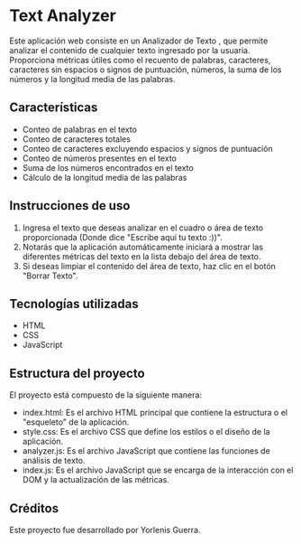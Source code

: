 # Text Analyzer

Este aplicación web consiste en un Analizador de Texto , que permite analizar el contenido de cualquier texto ingresado por la usuaria. Proporciona métricas útiles como el recuento de palabras, caracteres, caracteres sin espacios o signos de puntuación, números, la suma de los números y la longitud media de las palabras.

## Características

- Conteo de palabras en el texto
- Conteo de caracteres totales
- Conteo de caracteres excluyendo espacios y signos de puntuación
- Conteo de números presentes en el texto
- Suma de los números encontrados en el texto
- Cálculo de la longitud media de las palabras

## Instrucciones de uso

1. Ingresa el texto que deseas analizar en el cuadro o área de texto proporcionada (Donde dice "Escribe aquí tu texto :))".
2. Notarás que la aplicación automáticamente iniciará a mostrar las diferentes métricas del texto en la lista debajo del área de texto.
3. Si deseas limpiar el contenido del área de texto, haz clic en el botón "Borrar Texto".

## Tecnologías utilizadas
- HTML
- CSS
- JavaScript

## Estructura del proyecto
El proyecto está compuesto de la siguiente manera:
- index.html: Es el archivo HTML principal que contiene la estructura o el "esqueleto" de la aplicación.
- style.css: Es el archivo CSS que define los estilos o el diseño de la aplicación.
- analyzer.js: Es el archivo JavaScript que contiene las funciones de análisis de texto.
- index.js: Es el archivo JavaScript que se encarga de la interacción con el DOM y la actualización de las métricas.

## Créditos
Este proyecto fue desarrollado por Yorlenis Guerra.